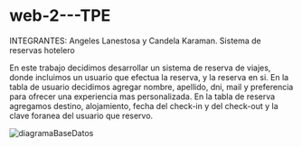 # web-2---TPE

INTEGRANTES: Angeles Lanestosa y Candela Karaman.
Sistema de reservas hotelero

En este trabajo decidimos desarrollar un sistema de reserva de viajes, donde incluimos un usuario que efectua la reserva, y la reserva en si. En la tabla de usuario decidimos agregar nombre, apellido, dni, mail y preferencia para ofrecer una experiencia mas personalizada. En la tabla de reserva agregamos destino, alojamiento, fecha del check-in y del check-out y la clave foranea del usuario que reservo.

![diagramaBaseDatos](https://github.com/user-attachments/assets/41c5116d-eda9-49fc-ae2f-de6149a3804a)




